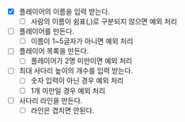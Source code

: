 - [x] 플레이어의 이름을 입력 받는다.
    - [ ] 사람의 이름이 쉼표(,)로 구분되지 않으면 예외 처리
- [ ] 플레이어를 만든다.
    - [ ] 이름이 1~5글자가 아니면 예외 처리
- [ ] 플레이어 목록을 만든다.
    - [ ] 플레이어가 2명 미만이면 예외 처리
- [ ] 최대 사다리 높이의 개수를 입력 받는다.
    - [ ] 숫자 입력이 아닌 경우 예외 처리
    - [ ] 1개 미만일 경우 예외 처리
- [ ] 사다리 라인을 만든다.
    - [ ] 라인은 겹치면 안된다.
